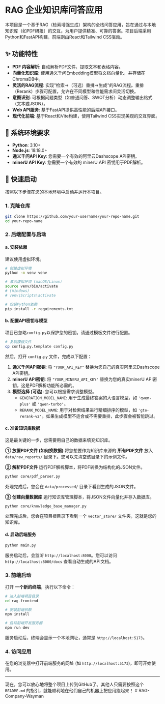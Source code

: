 # RAG 企业知识库问答应用

本项目是一个基于RAG（检索增强生成）架构的全栈问答应用，旨在通过与本地知识库（如PDF研报）的交互，为用户提供精准、可靠的答案。项目后端采用Python和FastAPI构建，前端则由React和Tailwind CSS驱动。

## ✨ 功能特性

- **PDF 内容解析**: 自动解析PDF文件，提取文本和表格内容。
- **向量化知识库**: 使用通义千问Embedding模型将文档向量化，并存储在ChromaDB中。
- **灵活的RAG流程**: 实现"检索->（可选）重排->生成"的RAG流程。重排（Rerank）步骤可配置，允许在不同模型和性能需求间灵活切换。
- **意图识别**: 可根据问题类型（如普通问答、SWOT分析）动态调整输出格式（文本或JSON）。
- **Web API服务**: 基于FastAPI提供高性能的后端API接口。
- **现代化前端**: 基于React和Vite构建，使用Tailwind CSS实现美观的交互界面。

## 🔧 系统环境要求

- **Python**: 3.10+
- **Node.js**: 18.18.0+
- **通义千问API Key**: 您需要一个有效的阿里云Dashscope API密钥。
- **minerU API Key**: 您需要一个有效的 minerU API 密钥用于PDF解析。

## 🚀 快速启动

按照以下步骤在您的本地环境中启动并运行本项目。

### 1. 克隆仓库

```bash
git clone https://github.com/your-username/your-repo-name.git
cd your-repo-name
```

### 2. 后端配置与启动

#### a. 安装依赖

建议使用虚拟环境。

```bash
# 创建虚拟环境
python -m venv venv

# 激活虚拟环境 (macOS/Linux)
source venv/bin/activate
# (Windows)
# venv\Scripts\activate

# 安装Python依赖
pip install -r requirements.txt
```

#### b. 配置API密钥与模型

项目已忽略`config.py`以保护您的密钥。请通过模板文件进行配置。

```bash
# 复制模板文件
cp config.py.template config.py
```
然后，打开 `config.py` 文件，完成以下配置：
1.  **通义千问API密钥**: 将 `"YOUR_API_KEY"` 替换为您自己的真实阿里云Dashscope API密钥。
2.  **minerU API密钥**: 将 `"YOUR_MINERU_API_KEY"` 替换为您的真实minerU API密钥。这是PDF解析功能所必需的。
3.  **模型选择 (可选)**: 您可以根据需求调整模型。
    *   `GENERATION_MODEL_NAME`: 用于生成最终答案的大语言模型，如 `'qwen-plus'` 或 `'qwen-turbo'`。
    *   `RERANK_MODEL_NAME`: 用于对检索结果进行精细排序的模型，如 `'gte-rerank-v2'`。如果生成模型不适合或不需要重排，此步骤会被智能跳过。

#### c. 准备知识库数据

这是最关键的一步，您需要用自己的数据来填充知识库。

**① 放置PDF文件 (如何换数据)**
将您想要作为知识库来源的 **所有PDF文件** 放入 `data/raw_reports/` 目录下。您可以先清空该目录下的示例文件。

**② 解析PDF文件**
运行PDF解析脚本，将PDF转换为结构化的JSON文件。

```bash
python core/pdf_parser.py
```
处理完成后，您会在 `data/processed/` 目录下看到生成的JSON文件。

**③ 创建向量数据库**
运行知识库管理脚本，将JSON文件向量化并存入数据库。

```bash
python core/knowledge_base_manager.py
```
处理完成后，您会在项目根目录下看到一个 `vector_store/` 文件夹，这就是您的知识库。

#### d. 启动后端服务

```bash
python main.py
```
服务启动后，会监听 `http://localhost:8000`。您可以访问 `http://localhost:8000/docs` 查看自动生成的API文档。

### 3. 前端启动

打开 **一个新的终端**，执行以下命令：

```bash
# 进入前端项目目录
cd rag-frontend

# 安装前端依赖
npm install

# 启动前端开发服务器
npm run dev
```
服务启动后，终端会显示一个本地网址，通常是 `http://localhost:5173`。

### 4. 访问应用

在您的浏览器中打开前端服务的网址 (如 `http://localhost:5173`)，即可开始使用。

---

现在，您可以放心地将整个项目上传到GitHub了。其他人只需要按照这个 `README.md` 的指引，就能顺利地在他们自己的机器上把应用跑起来！ # RAG-Company-Wayman
